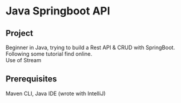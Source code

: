 # Java Springboot API  

## Project
Beginner in Java, trying to build a Rest API & CRUD with SpringBoot.  
Following some tutorial find online.  
Use of Stream  

## Prerequisites
Maven CLI, Java IDE (wrote with IntelliJ)

